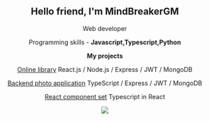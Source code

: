 <h2 align="center">Hello friend, I'm MindBreakerGM</h2>
<p align="center">Web developer</p>
<p align="center">Programming skills - <b>Javascript,Typescript,Python</b></p>
<b><p align="center">My projects</p></b>
<p align="center"><a href="https://github.com/ResponseGood/BookList">Online library</a> React.js / Node.js / Express / JWT / MongoDB</p>
<p align="center"><a href="https://github.com/MindBreakerGM/PhotoTS">Backend photo application</a> TypeScript / Express / JWT / MongoDB</p>
<p align="center"><a href="https://github.com/MindBreakerGM/MindComponentsReact">React component set</a> Typescript in React</p>
<p align="center"><img  src="https://github-readme-stats.vercel.app/api/top-langs/?username=MindBreakerGM"/></p>
